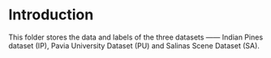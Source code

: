 # Introduction

This folder stores the data and labels of the three datasets —— Indian Pines dataset (IP), Pavia University Dataset (PU) and Salinas Scene Dataset (SA).
